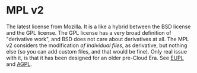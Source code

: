 # MPL v2

The latest license from Mozilla. It is a like a hybrid between the
BSD license and the GPL license. The GPL license has a very broad
definition of "derivative work", and BSD does not care about derivatives
at all. The MPL v2 considers the modification _of individual files_,
as derivative, but nothing else (so you can add custom files, and that
would be fine). Only real issue with it, is that it has been designed
for an older pre-Cloud Era. See [EUPL](./eupl.md) and [AGPL](./agpl.md).